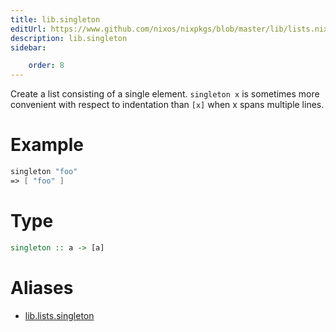 ```yaml
---
title: lib.singleton
editUrl: https://www.github.com/nixos/nixpkgs/blob/master/lib/lists.nix#L31C15
description: lib.singleton
sidebar:

    order: 8
---
```


Create a list consisting of a single element.  `singleton x` is
sometimes more convenient with respect to indentation than `[x]`
when x spans multiple lines.

# Example

```nix
singleton "foo"
=> [ "foo" ]
```

# Type

```haskell
singleton :: a -> [a]
```


# Aliases

- [lib.lists.singleton](/reference/liblists.singleton)


